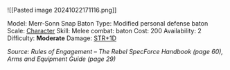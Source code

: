 ![[Pasted image 20241022171116.png]]

Model: Merr-Sonn Snap Baton
Type: Modified personal defense baton
Scale: <u>Character</u>
Skill: Melee combat: baton
Cost: 200
Availability: 2
Difficulty: **Moderate**
Damage: <u>STR+1D</u>

*Source: Rules of Engagement – The Rebel SpecForce Handbook (page 60), Arms and Equipment Guide (page 29)*